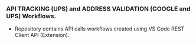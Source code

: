 ### API TRACKING (UPS) and ADDRESS VALIDATION (GOOGLE and UPS) Workflows. 

* Repository contains API calls workflows created using VS Code REST Client API (Extension).
